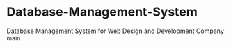 # Database-Management-System
Database Management System for Web Design and Development Company main
